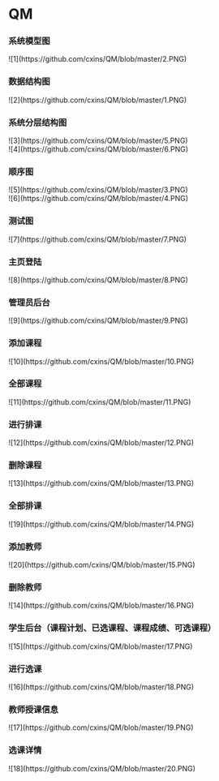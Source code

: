 # QM

<h3>系统模型图</h3>
![1](https://github.com/cxins/QM/blob/master/2.PNG)<br/>
<h3>数据结构图</h3>
![2](https://github.com/cxins/QM/blob/master/1.PNG)<br/>
<h3>系统分层结构图</h3>
![3](https://github.com/cxins/QM/blob/master/5.PNG)<br/>
![4](https://github.com/cxins/QM/blob/master/6.PNG)<br/>
<h3>顺序图</h3>
![5](https://github.com/cxins/QM/blob/master/3.PNG)<br/>
![6](https://github.com/cxins/QM/blob/master/4.PNG)<br/>
<h3>测试图</h3>
![7](https://github.com/cxins/QM/blob/master/7.PNG)<br/>
<h3>主页登陆</h3>
![8](https://github.com/cxins/QM/blob/master/8.PNG)<br/>
<h3>管理员后台</h3>
![9](https://github.com/cxins/QM/blob/master/9.PNG)<br/>
<h3>添加课程</h3>
![10](https://github.com/cxins/QM/blob/master/10.PNG)<br/>
<h3>全部课程</h3>
![11](https://github.com/cxins/QM/blob/master/11.PNG)<br/>
<h3>进行排课</h3>
![12](https://github.com/cxins/QM/blob/master/12.PNG)<br/>
<h3>删除课程</h3>
![13](https://github.com/cxins/QM/blob/master/13.PNG)<br/>
<h3>全部排课</h3>
![19](https://github.com/cxins/QM/blob/master/14.PNG)<br/>
<h3>添加教师</h3>
![20](https://github.com/cxins/QM/blob/master/15.PNG)<br/>
<h3>删除教师</h3>
![14](https://github.com/cxins/QM/blob/master/16.PNG)<br/>
<h3>学生后台（课程计划、已选课程、课程成绩、可选课程）</h3>
![15](https://github.com/cxins/QM/blob/master/17.PNG)<br/>
<h3>进行选课</h3>
![16](https://github.com/cxins/QM/blob/master/18.PNG)<br/>
<h3>教师授课信息</h3>
![17](https://github.com/cxins/QM/blob/master/19.PNG)<br/>
<h3>选课详情</h3>
![18](https://github.com/cxins/QM/blob/master/20.PNG)<br/>



